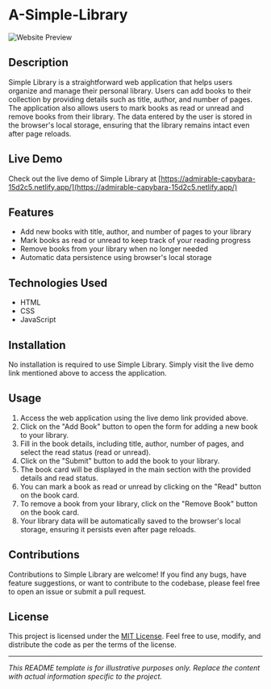 # A-Simple-Library


![Website Preview](https://example.com/screenshot.png)

## Description

Simple Library is a straightforward web application that helps users organize and manage their personal library. Users can add books to their collection by providing details such as title, author, and number of pages. The application also allows users to mark books as read or unread and remove books from their library. The data entered by the user is stored in the browser's local storage, ensuring that the library remains intact even after page reloads.

## Live Demo

Check out the live demo of Simple Library at [https://admirable-capybara-15d2c5.netlify.app/](https://admirable-capybara-15d2c5.netlify.app/)

## Features

- Add new books with title, author, and number of pages to your library
- Mark books as read or unread to keep track of your reading progress
- Remove books from your library when no longer needed
- Automatic data persistence using browser's local storage

## Technologies Used

- HTML
- CSS
- JavaScript

## Installation

No installation is required to use Simple Library. Simply visit the live demo link mentioned above to access the application.

## Usage

1. Access the web application using the live demo link provided above.
2. Click on the "Add Book" button to open the form for adding a new book to your library.
3. Fill in the book details, including title, author, number of pages, and select the read status (read or unread).
4. Click on the "Submit" button to add the book to your library.
5. The book card will be displayed in the main section with the provided details and read status.
6. You can mark a book as read or unread by clicking on the "Read" button on the book card.
7. To remove a book from your library, click on the "Remove Book" button on the book card.
8. Your library data will be automatically saved to the browser's local storage, ensuring it persists even after page reloads.

## Contributions

Contributions to Simple Library are welcome! If you find any bugs, have feature suggestions, or want to contribute to the codebase, please feel free to open an issue or submit a pull request.

## License

This project is licensed under the [MIT License](LICENSE). Feel free to use, modify, and distribute the code as per the terms of the license.



---
*This README template is for illustrative purposes only. Replace the content with actual information specific to the project.*
